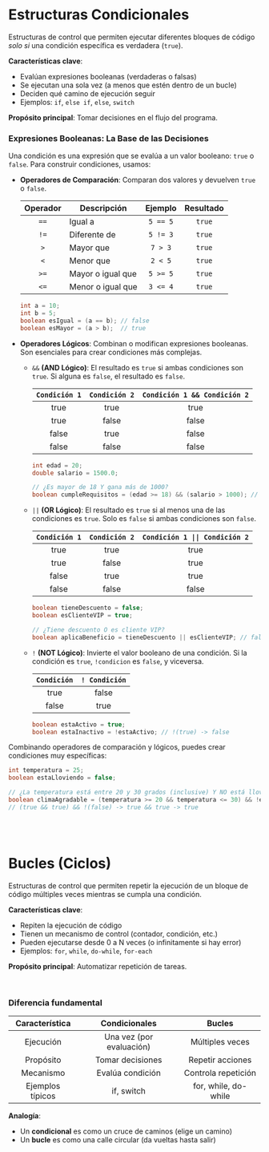 # Estructuras Condicionales

Estructuras de control que permiten ejecutar diferentes bloques de código  _solo si_ una condición específica es verdadera (`true`).

**Características clave**:
* Evalúan expresiones booleanas (verdaderas o falsas)
* Se ejecutan una sola vez (a menos que estén dentro de un bucle)
* Deciden qué camino de ejecución seguir
* Ejemplos: `if`, `else if`, `else`, `switch`

**Propósito principal**: Tomar decisiones en el flujo del programa.

<!-- por arreglar. -->
### Expresiones Booleanas: La Base de las Decisiones

Una condición es una expresión que se evalúa a un valor booleano: `true` o `false`. Para construir condiciones, usamos:

- **Operadores de Comparación**: Comparan dos valores y devuelven `true` o `false`.

  | Operador | Descripción | Ejemplo | Resultado |
  | :-: | --- | :-: | :-: |
  | `==` | Igual a | `5 == 5` | `true` |
  | `!=` | Diferente de | `5 != 3` | `true` |
  | `>` | Mayor que | `7 > 3` | `true` |
  | `<` | Menor que | `2 < 5` | `true` |
  | `>=` | Mayor o igual que | `5 >= 5` | `true` |
  | `<=` | Menor o igual que | `3 <= 4` | `true` |

  ```Java
  int a = 10;
  int b = 5;
  boolean esIgual = (a == b); // false
  boolean esMayor = (a > b);  // true
  ```

- **Operadores Lógicos**: Combinan o modifican expresiones booleanas. Son esenciales para crear condiciones más complejas.

  - `&&` **(AND Lógico)**: El resultado es `true` si ambas condiciones son `true`. Si alguna es `false`, el resultado es `false`.

    | `Condición 1` | `Condición 2` | `Condición 1 && Condición 2` |
    | :-: | :-: | :-: |
    | true | true | true |
    | true | false | false |
    | false | true | false |
    | false | false | false |

    ```Java
    int edad = 20;
    double salario = 1500.0;

    // ¿Es mayor de 18 Y gana más de 1000?
    boolean cumpleRequisitos = (edad >= 18) && (salario > 1000); // true && true -> true
    ```

  - `||` **(OR Lógico)**: El resultado es `true` si al menos una de las condiciones es `true`. Solo es `false` si ambas condiciones son `false`.

    | `Condición 1` | `Condición 2` | `Condición 1 \|\| Condición 2` |
    | :-: | :-: | :-: |
    | true | true | true |
    | true | false | true |
    | false | true | true |
    | false | false | false |

    ```Java
    boolean tieneDescuento = false;
    boolean esClienteVIP = true;

    // ¿Tiene descuento O es cliente VIP?
    boolean aplicaBeneficio = tieneDescuento || esClienteVIP; // false || true -> true
    ```

  - `!` **(NOT Lógico)**: Invierte el valor booleano de una condición. Si la condición es `true`, `!condicion` es `false`, y viceversa.

    | `Condición` | `! Condición` |
    | :-: | :-: |
    | true | false |
    | false | true |

    ```Java
    boolean estaActivo = true;
    boolean estaInactivo = !estaActivo; // !(true) -> false
    ```

Combinando operadores de comparación y lógicos, puedes crear condiciones muy específicas:

```Java
int temperatura = 25;
boolean estaLloviendo = false;

// ¿La temperatura está entre 20 y 30 grados (inclusive) Y NO está lloviendo?
boolean climaAgradable = (temperatura >= 20 && temperatura <= 30) && !estaLloviendo;
// (true && true) && !(false) -> true && true -> true
```
<!-- por arreglar. hasta aqui -->
<br><!-- salto de linea forzados -->
<br>  
# Bucles (Ciclos)
Estructuras de control que permiten repetir la ejecución de un bloque de código múltiples veces mientras se cumpla una condición.

**Características clave**:
* Repiten la ejecución de código
* Tienen un mecanismo de control (contador, condición, etc.)
* Pueden ejecutarse desde 0 a N veces (o infinitamente si hay error)
* Ejemplos: `for`, `while`, `do-while`, `for-each`

**Propósito principal**: Automatizar repetición de tareas.
<!-- por arreglar. hasta aqui 
[Encabezados](#Diferencia-fundamental) enlaces
-->
<br>

### Diferencia fundamental
  | Característica	| Condicionales	| Bucles |
  | :-: | :-: | :-: |
  | Ejecución	| Una vez (por evaluación) |	Múltiples veces |
  |Propósito	| Tomar decisiones	| Repetir acciones |
  | Mecanismo	| Evalúa condición	| Controla repetición |
  | Ejemplos típicos	| if, switch	| for, while, do-while |
  

**Analogía**:
* Un **condicional** es como un cruce de caminos (elige un camino)
* Un **bucle** es como una calle circular (da vueltas hasta salir)
